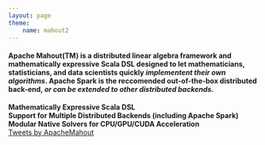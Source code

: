 ```yaml
---
layout: page
theme: 
    name: mahout2
---
```



<div class="container-fluid">
    <div class="row">
        <div class="col-md-8">
            <div class="row">
                <div class="col-s-12">
                <div class="mahoutBox1">
                    <h4> Apache Mahout(TM) is a <b>distributed linear algebra framework</b> and <b>mathematically expressive Scala DSL</b>
                    designed to let mathematicians, statisticians, and data scientists quickly <i>implementent their own algorithms</i>. 
                    Apache Spark is the reccomended out-of-the-box distributed back-end, <i>or can be extended to other distributed backends.</i></h4> 
                </div></div>
            </div> <!-- row --> 
            <div class="row">
                <div class="col-xs-4">
                <div class="mahoutBox3"><b>Mathematically Expressive Scala DSL</b>
                </div></div>
                <div class="col-xs-4">
                <div class="mahoutBox2"><b>Support for Multiple Distributed Backends (including Apache Spark)</b>
                </div></div>
                <div class="col-xs-4">
                <div class="mahoutBox2"><b>Modular Native Solvers for CPU/GPU/CUDA Acceleration</b>
                </div></div>
            </div> <!-- row --> 
        </div>
        <div class="col-md-4"> 
            <div class="mahoutBox2 col-md-11">
            <div class='jekyll-twitter-plugin'>
                <a class="twitter-timeline" data-width="300" data-height="300" data-tweet-limit="4" data-chrome="nofooter" href="https://twitter.com/ApacheMahout">Tweets by ApacheMahout</a>
                <script async src="//platform.twitter.com/widgets.js" charset="utf-8"></script>
            </div></div>
        </div>
    </div>   
</div>

<!--
<div class="container">
    <div class="row">
        <div class="col-9">
            <div class="mahoutBox1">
            <h4> Apache Mahout(TM) is a <b>distributed linear algebra framework</b> and <b>mathematically expressive Scala DSL</b>
             designed to let mathematicians, statisticians, and data scientists quickly <i>implementent their own algorithms</i>. 
             Apache Spark is the reccomended out-of-the-box distributed back-end, <i>or can be extended to other distributed backends.</i></h4>
            </div>
        </div> <!-- col9 -->
<!--
<div class="col-3">
    <div class="row">
        <div class="col-md-12 col-sm-12 col-xs-12 text-center">
            <div class='jekyll-twitter-plugin'><a class="twitter-timeline" data-width="500" data-tweet-limit="4" data-chrome="nofooter" href="https://twitter.com/ApacheMahout">Tweets by ApacheMahout</a>
                <script async src="//platform.twitter.com/widgets.js" charset="utf-8"></script></div>
            </div>
        <div class="col-md-12 col-sm-12 col-xs-12 text-center twitterBtn">
            <p style="text-align:center; margin-top: 32px; font-size: 12px; color: gray; font-weight: 200; font-style: italic; padding-bottom: 0;">See more tweets or</p>
            <a href="https://twitter.com/ApacheMahout" target="_blank" class="btn btn-primary btn-lg round" role="button">Follow Mahout on &nbsp;<i class="fa fa-twitter fa-lg" aria-hidden="true"></i></a>
        </div>
    </div>
</div>
</div> 
<div class="row">

<!-- Jumbotron -->
    
<!--
  <div class="newMahout col-md-4 col-sm-4">
    <h4>Simple and <br/>Extensible</h4>
    <div class="viz">
      <p>
        Build your own algorithms using Mahouts R like interface.  See an example in this 
        <a href="" target="_blank">demo</a>
      </p>
    </div>
  </div>
  <div class="newMahout col-md-4 col-sm-4">
    <h4>Support for Multiple <br/>Distributed Backends</h4>
    <div class="multi">
    <p>
       Custom bindings for Spark, Flink, and H20 enable a write once run anywhere machine learning platform
    </p>
    </div>
  </div>
  <div class="newMahout col-md-4 col-sm-4">
    <h4>Introducing Samsara an R<br/> dsl for writing ML algos</h4>
    <div class="personal">
    <p>
      Use this capability to write algorithms at scale, that will run on any backend 
    </p>
    </div>
  </div>
</div>
<div class="border row">
  <div class="newMahout col-md-4 col-sm-4">
    <h4>Support for GPUs</h4>
    <p>
      Distributed GPU Matrix-Matrix and Matrix-Vector multiplication on Spark along with sparse and dense matrix GPU-backed support.
    </p>
  </div>
  <div class="newMahout col-md-4 col-sm-4">
    <h4>Extensible Algorithms Framework</h4>
    <p>
       A new scikit-learn-like framework for algorithms with the goal for
       creating a consistent API for various machine-learning algorithms
    </p>
  </div>
  <div class="newMahout col-md-4 col-sm-4">
    <h4>0.13.1 - Future Plans</h4>
    <p>
      - JCuda native solver <br>
      - Scala 2.11 / Spark 2.x Support  <br>
      - Expaned Algorithms Framework
    </p>
  </div>
</div>
<div class="col-md-12 col-sm-12 col-xs-12 text-center">
  <p style="text-align:center; margin-top: 32px; font-size: 14px; color: gray; font-weight: 200; font-style: italic; padding-bottom: 0;">See more details in 
    <a href="tbd">0.13.0 Release Note</a>
  </p>
</div>

<aside>
    <div class="col-md-12 col-sm-6">
        <h2>Mahout Blogs</h2>
        {% for post in paginator.posts %}
        {% include tile.html %}
        {% endfor %}
    </div>  
    <div class="container col-sm-6 col-md-12">
        <h2>Mahout on Twitter</h2>
        <br/>
        <div class="row">
            <div class="col-md-12 col-sm-12 col-xs-12 text-center">
                <div class='jekyll-twitter-plugin'><a class="twitter-timeline" data-width="500" data-tweet-limit="4" data-chrome="nofooter" href="https://twitter.com/ApacheMahout">Tweets by ApacheMahout</a>
                    <script async src="//platform.twitter.com/widgets.js" charset="utf-8"></script></div>
                </div>
            <div class="col-md-12 col-sm-12 col-xs-12 text-center twitterBtn">
                <p style="text-align:center; margin-top: 32px; font-size: 12px; color: gray; font-weight: 200; font-style: italic; padding-bottom: 0;">See more tweets or</p>
                <a href="https://twitter.com/ApacheMahout" target="_blank" class="btn btn-primary btn-lg round" role="button">Follow Mahout on &nbsp;<i class="fa fa-twitter fa-lg" aria-hidden="true"></i></a>
            </div>
        </div>
     </div>
</aside>
f-->

